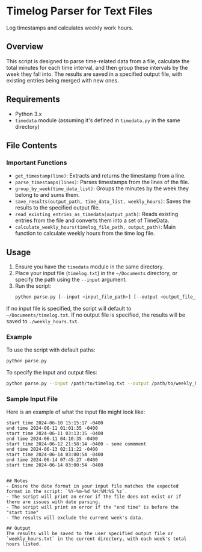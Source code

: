 
# Timelog Parser for Text Files
Log timestamps and calculates weekly work hours.

## Overview
This script is designed to parse time-related data from a file, calculate the total minutes for each time interval, and then group these intervals by the week they fall into. The results are saved in a specified output file, with existing entries being merged with new ones.

## Requirements
- Python 3.x
- `timedata` module (assuming it's defined in `timedata.py` in the same directory)

## File Contents
### Important Functions
- `get_timestamp(line)`: Extracts and returns the timestamp from a line.
- `parse_timestamps(lines)`: Parses timestamps from the lines of the file.
- `group_by_week(time_data_list)`: Groups the minutes by the week they belong to and sums them.
- `save_results(output_path, time_data_list, weekly_hours)`: Saves the results to the specified output file.
- `read_existing_entries_as_timedata(output_path)`: Reads existing entries from the file and converts them into a set of TimeData.
- `calculate_weekly_hours(timelog_file_path, output_path)`: Main function to calculate weekly hours from the time log file.

## Usage
1. Ensure you have the `timedata` module in the same directory.
2. Place your input file (`timelog.txt`) in the `~/Documents` directory, or specify the path using the `--input` argument.
3. Run the script:
    ```bash
    python parse.py [--input <input_file_path>] [--output <output_file_path>]
    ```

If no input file is specified, the script will default to `~/Documents/timelog.txt`. If no output file is specified, the results will be saved to `./weekly_hours.txt`.

### Example
To use the script with default paths:
```bash
python parse.py
```

To specify the input and output files:
```bash
python parse.py --input /path/to/timelog.txt --output /path/to/weekly_hours.txt
```

### Sample Input File
Here is an example of what the input file might look like:
```
start time 2024-06-10 15:15:17 -0400
end time 2024-06-11 01:01:35 -0400
start time 2024-06-11 03:13:35 -0400
end time 2024-06-11 04:10:35 -0400
start time 2024-06-12 21:58:14 -0400 - some commment
end time 2024-06-13 02:11:22 -0400
start time 2024-06-14 03:00:54 -0400
end time 2024-06-14 07:45:27 -0400
start time 2024-06-14 03:00:54 -0400
```
```

## Notes
- Ensure the date format in your input file matches the expected format in the script: `%Y-%m-%d %H:%M:%S %z`.
- The script will print an error if the file does not exist or if there are issues with date parsing.
- The script will print an error if the "end time" is before the "start time"
- The results will exclude the current week's data.

## Output
The results will be saved to the user specified output file or `weekly_hours.txt` in the current directory, with each week's total hours listed.

